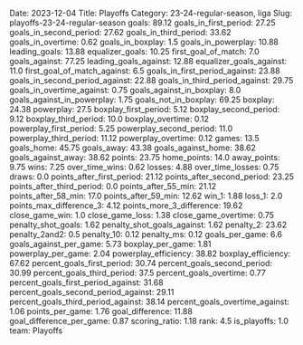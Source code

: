 Date: 2023-12-04
Title: Playoffs
Category: 23-24-regular-season, liga
Slug: playoffs-23-24-regular-season
goals: 89.12
goals_in_first_period: 27.25
goals_in_second_period: 27.62
goals_in_third_period: 33.62
goals_in_overtime: 0.62
goals_in_boxplay: 1.5
goals_in_powerplay: 10.88
leading_goals: 13.88
equalizer_goals: 10.25
first_goal_of_match: 7.0
goals_against: 77.25
leading_goals_against: 12.88
equalizer_goals_against: 11.0
first_goal_of_match_against: 6.5
goals_in_first_period_against: 23.88
goals_in_second_period_against: 22.88
goals_in_third_period_against: 29.75
goals_in_overtime_against: 0.75
goals_against_in_boxplay: 8.0
goals_against_in_powerplay: 1.75
goals_not_in_boxplay: 69.25
boxplay: 24.38
powerplay: 27.5
boxplay_first_period: 5.12
boxplay_second_period: 9.12
boxplay_third_period: 10.0
boxplay_overtime: 0.12
powerplay_first_period: 5.25
powerplay_second_period: 11.0
powerplay_third_period: 11.12
powerplay_overtime: 0.12
games: 13.5
goals_home: 45.75
goals_away: 43.38
goals_against_home: 38.62
goals_against_away: 38.62
points: 23.75
home_points: 14.0
away_points: 9.75
wins: 7.25
over_time_wins: 0.62
losses: 4.88
over_time_losses: 0.75
draws: 0.0
points_after_first_period: 21.12
points_after_second_period: 23.25
points_after_third_period: 0.0
points_after_55_min: 21.12
points_after_58_min: 17.0
points_after_59_min: 12.62
win_1: 1.88
loss_1: 2.0
points_max_difference_3: 4.12
points_more_3_difference: 19.62
close_game_win: 1.0
close_game_loss: 1.38
close_game_overtime: 0.75
penalty_shot_goals: 1.62
penalty_shot_goals_against: 1.62
penalty_2: 23.62
penalty_2and2: 0.5
penalty_10: 0.12
penalty_ms: 0.12
goals_per_game: 6.6
goals_against_per_game: 5.73
boxplay_per_game: 1.81
powerplay_per_game: 2.04
powerplay_efficiency: 38.82
boxplay_efficiency: 67.62
percent_goals_first_period: 30.74
percent_goals_second_period: 30.99
percent_goals_third_period: 37.5
percent_goals_overtime: 0.77
percent_goals_first_period_against: 31.68
percent_goals_second_period_against: 29.11
percent_goals_third_period_against: 38.14
percent_goals_overtime_against: 1.06
points_per_game: 1.76
goal_difference: 11.88
goal_difference_per_game: 0.87
scoring_ratio: 1.18
rank: 4.5
is_playoffs: 1.0
team: Playoffs

